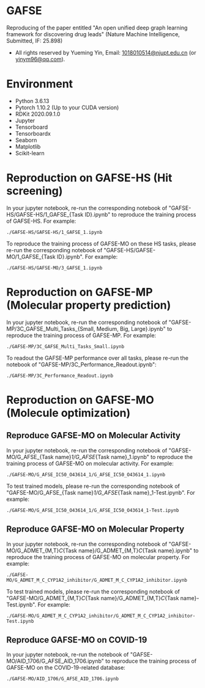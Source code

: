 # GAFSE
Reproducing of the paper entitled "An open unified deep graph learning framework for discovering drug leads" (Nature Machine Intelligence, Submitted, IF: 25.898)

- All rights reserved by Yueming Yin, Email: 1018010514@njupt.edu.cn (or yinym96@qq.com).

# Environment
- Python 3.6.13
- Pytorch 1.10.2 (Up to your CUDA version)
- RDKit 2020.09.1.0
- Jupyter
- Tensorboard
- Tensorboardx
- Seaborn
- Matplotlib
- Scikit-learn

# Reproduction on GAFSE-HS (Hit screening)
In your jupyter notebook, re-run the corresponding notebook of "GAFSE-HS/GAFSE-HS/1_GAFSE_{Task ID}.ipynb" to reproduce the training process of GAFSE-HS. For example:
```
./GAFSE-HS/GAFSE-HS/1_GAFSE_1.ipynb
```
To reproduce the training process of GAFSE-MO on these HS tasks, please re-run the corresponding notebook of "GAFSE-HS/GAFSE-MO/1_GAFSE_{Task ID}.ipynb". For example:
```
./GAFSE-HS/GAFSE-MO/3_GAFSE_1.ipynb
```

# Reproduction on GAFSE-MP (Molecular property prediction)
In your jupyter notebook, re-run the corresponding notebook of "GAFSE-MP/3C_GAFSE_Multi_Tasks_{Small, Medium, Big, Large}.ipynb" to reproduce the training process of GAFSE-MP. For example:
```
./GAFSE-MP/3C_GAFSE_Multi_Tasks_Small.ipynb
```
To readout the GAFSE-MP performance over all tasks, please re-run the notebook of "GAFSE-MP/3C_Performance_Readout.ipynb":
```
./GAFSE-MP/3C_Performance_Readout.ipynb
```

# Reproduction on GAFSE-MO (Molecule optimization)
## Reproduce GAFSE-MO on Molecular Activity
In your jupyter notebook, re-run the corresponding notebook of "GAFSE-MO/G_AFSE_{Task name}_1/G_AFSE_{Task name}_1.ipynb" to reproduce the training process of GAFSE-MO on molecular activity. For example:
```
./GAFSE-MO/G_AFSE_IC50_O43614_1/G_AFSE_IC50_O43614_1.ipynb
```
To test trained models, please re-run the corresponding notebook of "GAFSE-MO/G_AFSE_{Task name}_1/G_AFSE_{Task name}_1-Test.ipynb". For example:
```
./GAFSE-MO/G_AFSE_IC50_O43614_1/G_AFSE_IC50_O43614_1-Test.ipynb
```

## Reproduce GAFSE-MO on Molecular Property
In your jupyter notebook, re-run the corresponding notebook of "GAFSE-MO/G_ADMET_{M,T}_C_{Task name}/G_ADMET_{M,T}_C_{Task name}.ipynb" to reproduce the training process of GAFSE-MO on molecular property. For example:
```
./GAFSE-MO/G_ADMET_M_C_CYP1A2_inhibitor/G_ADMET_M_C_CYP1A2_inhibitor.ipynb
```
To test trained models, please re-run the corresponding notebook of "GAFSE-MO/G_ADMET_{M,T}_C_{Task name}/G_ADMET_{M,T}_C_{Task name}-Test.ipynb". For example:
```
./GAFSE-MO/G_ADMET_M_C_CYP1A2_inhibitor/G_ADMET_M_C_CYP1A2_inhibitor-Test.ipynb
```

## Reproduce GAFSE-MO on COVID-19
In your jupyter notebook, re-run the notebook of "GAFSE-MO/AID_1706/G_AFSE_AID_1706.ipynb" to reproduce the training process of GAFSE-MO on the COVID-19-related database:
```
./GAFSE-MO/AID_1706/G_AFSE_AID_1706.ipynb
```
